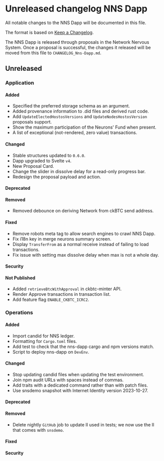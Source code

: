 # Unreleased changelog NNS Dapp

All notable changes to the NNS Dapp will be documented in this file.

The format is based on [Keep a Changelog](https://keepachangelog.com/en/1.0.0/).

The NNS Dapp is released through proposals in the Network Nervous System. Once a
proposal is successful, the changes it released will be moved from this file to
`CHANGELOG_Nns-Dapp.md`.

## Unreleased

### Application

#### Added

* Specified the preferred storage schema as an argument.
* Added provenance information to .did files and derived rust code.
* Add `UpdateElectedHostosVersions` and `UpdateNodesHostosVersion` proposals support.
* Show the maximum participation of the Neurons' Fund when present.
* A list of exceptional (not-rendered, zero value) transactions.

#### Changed

* Stable structures updated to `0.6.0`.
* Dapp upgraded to Svelte `v4`.
* New Proposal Card.
* Change the slider in dissolve delay for a read-only progress bar.
* Redesign the proposal payload and action.

#### Deprecated
#### Removed

* Removed debounce on deriving Network from ckBTC send address.

#### Fixed

* Remove robots meta tag to allow search engines to crawl NNS Dapp.
* Fix i18n key in merge neurons summary screen.
* Display `TransferFrom` as a normal receive instead of failing to load transactions.
* Fix issue with setting max dissolve delay when max is not a whole day.

#### Security

#### Not Published

* Added `retrieveBtcWithApproval` in ckbtc-minter API.
* Render Approve transactions in transaction list.
* Add feature flag `ENABLE_CKBTC_ICRC2`.

### Operations

#### Added

* Import candid for NNS ledger.
* Formatting for `Cargo.toml` files.
* Add test to check that the nns-dapp cargo and npm versions match.
* Script to deploy nns-dapp on `DevEnv`.

#### Changed

* Stop updating candid files when updating the test environment.
* Join npm audit URLs with spaces instead of commas.
* Add traits with a dedicated command rather than with patch files.
* Use snsdemo snapshot with Internet Identity version 2023-10-27.

#### Deprecated
#### Removed

* Delete nightly `GitHub` job to update II used in tests; we now use the II that comes with `snsdemo`.

#### Fixed

#### Security
